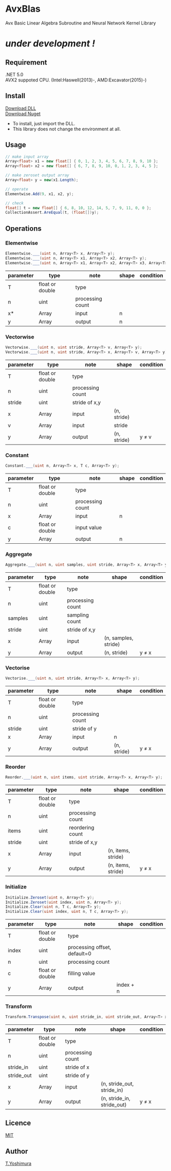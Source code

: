 # AvxBlas
 Avx Basic Linear Algebra Subroutine and Neural Network Kernel Library

# *under development !*

## Requirement
.NET 5.0  
AVX2 suppoted CPU. (Intel:Haswell(2013)-, AMD:Excavator(2015)-)

## Install

[Download DLL](https://github.com/tk-yoshimura/AvxBlas/releases)  
[Download Nuget](https://www.nuget.org/packages/tyoshimura.avxblas.ode/)  

- To install, just import the DLL.
- This library does not change the environment at all.

## Usage

```csharp
// make input array
Array<float> x1 = new float[] { 0, 1, 2, 3, 4, 5, 6, 7, 8, 9, 10 };
Array<float> x2 = new float[] { 6, 7, 8, 9, 10, 0, 1, 2, 3, 4, 5 };

// make zeroset output array
Array<float> y = new(x1.Length);

// operate
Elementwise.Add(9, x1, x2, y);

// check
float[] t = new float[] { 6, 8, 10, 12, 14, 5, 7, 9, 11, 0, 0 };
CollectionAssert.AreEqual(t, (float[])y);
```

## Operations

### Elementwise

```csharp
Elementwise.___(uint n, Array<T> x, Array<T> y);
Elementwise.___(uint n, Array<T> x1, Array<T> x2, Array<T> y);
Elementwise.___(uint n, Array<T> x1, Array<T> x2, Array<T> x3, Array<T> y);
```

|parameter|type|note|shape|condition|
|---|---|---|---|---|
|T|float or double|type|||
|n|uint|processing count|||
|x*|Array|input|n||
|y|Array|output|n||

### Vectorwise

```csharp
Vectorwise.___(uint n, uint stride, Array<T> v, Array<T> y);
Vectorwise.___(uint n, uint stride, Array<T> x, Array<T> v, Array<T> y);
```

|parameter|type|note|shape|condition|
|---|---|---|---|---|
|T|float or double|type|||
|n|uint|processing count|||
|stride|uint|stride of x,y|||
|x|Array|input|(n, stride)||
|v|Array|input|stride||
|y|Array|output|(n, stride)|y &ne; v|

### Constant

```csharp
Constant.___(uint n, Array<T> x, T c, Array<T> y);
```

|parameter|type|note|shape|condition|
|---|---|---|---|---|
|T|float or double|type|||
|n|uint|processing count|||
|x|Array|input|n||
|c|float or double|input value|||
|y|Array|output|n||

### Aggregate

```csharp
Aggregate.___(uint n, uint samples, uint stride, Array<T> x, Array<T> y);
```

|parameter|type|note|shape|condition|
|---|---|---|---|---|
|T|float or double|type|||
|n|uint|processing count|||
|samples|uint|sampling count|||
|stride|uint|stride of x,y|||
|x|Array|input|(n, samples, stride)||
|y|Array|output|(n, stride)|y &ne; x|

### Vectorise

```csharp
Vectorise.___(uint n, uint stride, Array<T> x, Array<T> y);
```

|parameter|type|note|shape|condition|
|---|---|---|---|---|
|T|float or double|type|||
|n|uint|processing count|||
|stride|uint|stride of y|||
|x|Array|input|n||
|y|Array|output|(n, stride)|y &ne; x|

### Reorder

```csharp
Reorder.___(uint n, uint items, uint stride, Array<T> x, Array<T> y);
```

|parameter|type|note|shape|condition|
|---|---|---|---|---|
|T|float or double|type|||
|n|uint|processing count|||
|items|uint|reordering count|||
|stride|uint|stride of x,y|||
|x|Array|input|(n, items, stride)||
|y|Array|output|(n, items, stride)|y &ne; x|

### Initialize

```csharp
Initialize.Zeroset(uint n, Array<T> y);
Initialize.Zeroset(uint index, uint n, Array<T> y);
Initialize.Clear(uint n, T c, Array<T> y);
Initialize.Clear(uint index, uint n, T c, Array<T> y);
```

|parameter|type|note|shape|condition|
|---|---|---|---|---|
|T|float or double|type|||
|index|uint|processing offset, default=0|||
|n|uint|processing count|||
|c|float or double|filling value|||
|y|Array|output|index + n||

### Transform

```csharp
Transform.Transpose(uint n, uint stride_in, uint stride_out, Array<T> x, Array<T> y);
```

|parameter|type|note|shape|condition|
|---|---|---|---|---|
|T|float or double|type|||
|n|uint|processing count|||
|stride_in|uint|stride of x|||
|stride_out|uint|stride of y|||
|x|Array|input|(n, stride_out, stride_in)||
|y|Array|output|(n, stride_in, stride_out)|y &ne; x|

## Licence
[MIT](https://github.com/tk-yoshimura/AvxBlas/blob/main/LICENSE)

## Author

[T.Yoshimura](https://github.com/tk-yoshimura)
